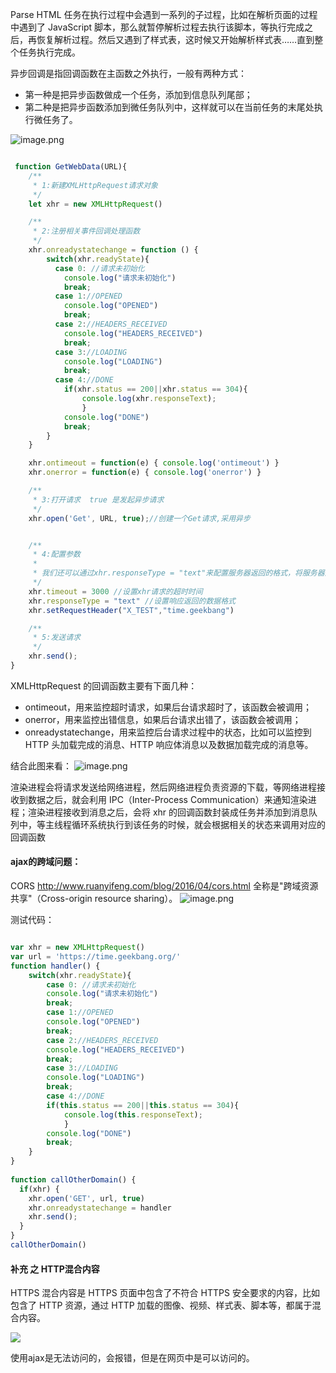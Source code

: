 Parse HTML 任务在执行过程中会遇到一系列的子过程，比如在解析页面的过程中遇到了 JavaScript 脚本，那么就暂停解析过程去执行该脚本，等执行完成之后，再恢复解析过程。然后又遇到了样式表，这时候又开始解析样式表……直到整个任务执行完成。

异步回调是指回调函数在主函数之外执行，一般有两种方式：
- 第一种是把异步函数做成一个任务，添加到信息队列尾部；
- 第二种是把异步函数添加到微任务队列中，这样就可以在当前任务的末尾处执行微任务了。

![image.png](https://upload-images.jianshu.io/upload_images/5016475-b3ba17520fd096f0.png?imageMogr2/auto-orient/strip%7CimageView2/2/w/840)


```js

 function GetWebData(URL){
    /**
     * 1:新建XMLHttpRequest请求对象
     */
    let xhr = new XMLHttpRequest()

    /**
     * 2:注册相关事件回调处理函数 
     */
    xhr.onreadystatechange = function () {
        switch(xhr.readyState){
          case 0: //请求未初始化
            console.log("请求未初始化")
            break;
          case 1://OPENED
            console.log("OPENED")
            break;
          case 2://HEADERS_RECEIVED
            console.log("HEADERS_RECEIVED")
            break;
          case 3://LOADING  
            console.log("LOADING")
            break;
          case 4://DONE
            if(xhr.status == 200||xhr.status == 304){
                console.log(xhr.responseText);
                }
            console.log("DONE")
            break;
        }
    }

    xhr.ontimeout = function(e) { console.log('ontimeout') }
    xhr.onerror = function(e) { console.log('onerror') }

    /**
     * 3:打开请求  true 是发起异步请求
     */
    xhr.open('Get', URL, true);//创建一个Get请求,采用异步


    /**
     * 4:配置参数
     * 
     * 我们还可以通过xhr.responseType = "text"来配置服务器返回的格式，将服务器返回的数据自动转换为自己想要的格式，如果将 responseType 的值设置为 json，那么系统会自动将服务器返回的数据转换为 JavaScript 对象格式。
     */
    xhr.timeout = 3000 //设置xhr请求的超时时间
    xhr.responseType = "text" //设置响应返回的数据格式
    xhr.setRequestHeader("X_TEST","time.geekbang")

    /**
     * 5:发送请求
     */
    xhr.send();
}
```

XMLHttpRequest 的回调函数主要有下面几种：
- ontimeout，用来监控超时请求，如果后台请求超时了，该函数会被调用；
- onerror，用来监控出错信息，如果后台请求出错了，该函数会被调用；
- onreadystatechange，用来监控后台请求过程中的状态，比如可以监控到 HTTP 头加载完成的消息、HTTP 响应体消息以及数据加载完成的消息等。




结合此图来看：
![image.png](https://upload-images.jianshu.io/upload_images/5016475-b3ba17520fd096f0.png?imageMogr2/auto-orient/strip%7CimageView2/2/w/840)

渲染进程会将请求发送给网络进程，然后网络进程负责资源的下载，等网络进程接收到数据之后，就会利用 IPC（Inter-Process Communication）来通知渲染进程；渲染进程接收到消息之后，会将 xhr 的回调函数封装成任务并添加到消息队列中，等主线程循环系统执行到该任务的时候，就会根据相关的状态来调用对应的回调函数

#### ajax的跨域问题：
CORS http://www.ruanyifeng.com/blog/2016/04/cors.html
全称是"跨域资源共享"（Cross-origin resource sharing）。
![image.png](https://upload-images.jianshu.io/upload_images/5016475-4c11e4e9450e3f7f.png?imageMogr2/auto-orient/strip%7CimageView2/2/w/840)

测试代码：
```js

var xhr = new XMLHttpRequest()
var url = 'https://time.geekbang.org/'
function handler() {
    switch(xhr.readyState){
        case 0: //请求未初始化
        console.log("请求未初始化")
        break;
        case 1://OPENED
        console.log("OPENED")
        break;
        case 2://HEADERS_RECEIVED
        console.log("HEADERS_RECEIVED")
        break;
        case 3://LOADING  
        console.log("LOADING")
        break;
        case 4://DONE
        if(this.status == 200||this.status == 304){
            console.log(this.responseText);
            }
        console.log("DONE")
        break;
    }
}
   
function callOtherDomain() {
  if(xhr) {    
    xhr.open('GET', url, true)
    xhr.onreadystatechange = handler
    xhr.send();
  }
}
callOtherDomain()
```


#### 补充 之 HTTP混合内容
HTTPS 混合内容是 HTTPS 页面中包含了不符合 HTTPS 安全要求的内容，比如包含了 HTTP 资源，通过 HTTP 加载的图像、视频、样式表、脚本等，都属于混合内容。

![](https://upload-images.jianshu.io/upload_images/5016475-8288de2e3417627c.png?imageMogr2/auto-orient/strip%7CimageView2/2/w/1240)

使用ajax是无法访问的，会报错，但是在网页中是可以访问的。